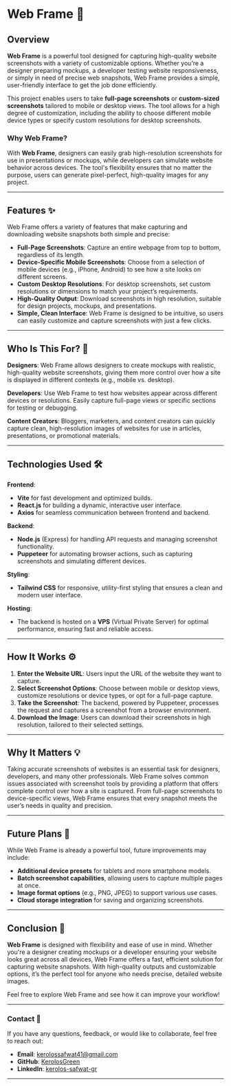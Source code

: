 # Web Frame 📸

## Overview
**Web Frame** is a powerful tool designed for capturing high-quality website screenshots with a variety of customizable options. Whether you’re a designer preparing mockups, a developer testing website responsiveness, or simply in need of precise web snapshots, Web Frame provides a simple, user-friendly interface to get the job done efficiently.

This project enables users to take **full-page screenshots** or **custom-sized screenshots** tailored to mobile or desktop views. The tool allows for a high degree of customization, including the ability to choose different mobile device types or specify custom resolutions for desktop screenshots.

### Why Web Frame?

With **Web Frame**, designers can easily grab high-resolution screenshots for use in presentations or mockups, while developers can simulate website behavior across devices. The tool's flexibility ensures that no matter the purpose, users can generate pixel-perfect, high-quality images for any project.

---

## Features ✨
Web Frame offers a variety of features that make capturing and downloading website snapshots both simple and precise:

- **Full-Page Screenshots**: Capture an entire webpage from top to bottom, regardless of its length.
- **Device-Specific Mobile Screenshots**: Choose from a selection of mobile devices (e.g., iPhone, Android) to see how a site looks on different screens.
- **Custom Desktop Resolutions**: For desktop screenshots, set custom resolutions or dimensions to match your project’s requirements.
- **High-Quality Output**: Download screenshots in high resolution, suitable for design projects, mockups, and presentations.
- **Simple, Clean Interface**: Web Frame is designed to be intuitive, so users can easily customize and capture screenshots with just a few clicks.

---

## Who Is This For? 🎯

**Designers**: Web Frame allows designers to create mockups with realistic, high-quality website screenshots, giving them more control over how a site is displayed in different contexts (e.g., mobile vs. desktop).

**Developers**: Use Web Frame to test how websites appear across different devices or resolutions. Easily capture full-page views or specific sections for testing or debugging.

**Content Creators**: Bloggers, marketers, and content creators can quickly capture clean, high-resolution images of websites for use in articles, presentations, or promotional materials.

---

## Technologies Used 🛠

**Frontend**: 
- **Vite** for fast development and optimized builds.
- **React.js** for building a dynamic, interactive user interface.
- **Axios** for seamless communication between frontend and backend.

**Backend**:
- **Node.js** (Express) for handling API requests and managing screenshot functionality.
- **Puppeteer** for automating browser actions, such as capturing screenshots and simulating different devices.

**Styling**:
- **Tailwind CSS** for responsive, utility-first styling that ensures a clean and modern user interface.

**Hosting**:
- The backend is hosted on a **VPS** (Virtual Private Server) for optimal performance, ensuring fast and reliable access.

---

## How It Works ⚙️

1. **Enter the Website URL**: Users input the URL of the website they want to capture.
2. **Select Screenshot Options**: Choose between mobile or desktop views, customize resolutions or device types, or opt for a full-page capture.
3. **Take the Screenshot**: The backend, powered by Puppeteer, processes the request and captures a screenshot from a browser environment.
4. **Download the Image**: Users can download their screenshots in high resolution, tailored to their selected settings.

---

## Why It Matters 💡

Taking accurate screenshots of websites is an essential task for designers, developers, and many other professionals. Web Frame solves common issues associated with screenshot tools by providing a platform that offers complete control over how a site is captured. From full-page screenshots to device-specific views, Web Frame ensures that every snapshot meets the user’s needs in quality and precision.

---

## Future Plans 🌱

While Web Frame is already a powerful tool, future improvements may include:
- **Additional device presets** for tablets and more smartphone models.
- **Batch screenshot capabilities**, allowing users to capture multiple pages at once.
- **Image format options** (e.g., PNG, JPEG) to support various use cases.
- **Cloud storage integration** for saving and organizing screenshots.

---

## Conclusion 🚀

**Web Frame** is designed with flexibility and ease of use in mind. Whether you're a designer creating mockups or a developer ensuring your website looks great across all devices, Web Frame offers a fast, efficient solution for capturing website snapshots. With high-quality outputs and customizable options, it’s the perfect tool for anyone who needs precise, detailed website images.

Feel free to explore Web Frame and see how it can improve your workflow!

---

### Contact 📧

If you have any questions, feedback, or would like to collaborate, feel free to reach out:
- **Email**: [kerolossafwat41@gmail.com](mailto:kerolossafwat41@gmail.com)
- **GitHub**: [KerolosGreen](https://github.com/KerolosGreen)
- **LinkedIn**: [kerolos-safwat-gr](https://linkedin.com/in/kerolos-safwat-gr)

---

